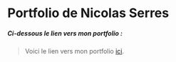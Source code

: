 # Portfolio de Nicolas Serres
##### Ci-dessous le lien vers mon portfolio :
> Voici le lien vers mon portfolio [ici](https://portfolio-olive-delta-73.vercel.app/).